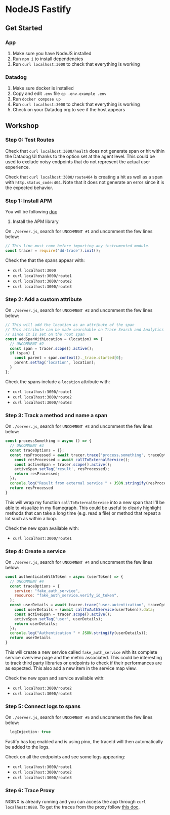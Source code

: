 # NodeJS Fastify

## Get Started

### App

1. Make sure you have NodeJS installed
1. Run `npm i` to install dependencies
1. Run `curl localhost:3000` to check that everything is working

### Datadog

1. Make sure docker is installed
1. Copy and edit `.env` file `cp .env.example .env`
1. Run `docker compose up`
1. Run `curl localhost:3000` to check that everything is working
1. Check on your Datadog org to see if the host appears

## Workshop

### Step 0: Test Routes

Check that `curl localhost:3000/health` does not generate span or hit within the Datadog UI thanks to the option set at the agent level. This could be used to exclude noisy endpoints that do not represent the actual user experience.

Check that `curl localhost:3000/route404` is creating a hit as well as a span with `http.status_code:404`. Note that it does not generate an error since it is the expected behavior.

### Step 1: Install APM

You will be following [doc](https://docs.datadoghq.com/tracing/setup_overview/setup/nodejs/)

1. Install the APM library

On `./server.js`, search for `UNCOMMENT #1` and uncomment the few lines below:
```js
// This line must come before importing any instrumented module.
const tracer = require('dd-trace').init();
```

Check the that the spans appear with:
- `curl localhost:3000`
- `curl localhost:3000/route1`
- `curl localhost:3000/route2`
- `curl localhost:3000/route3`

### Step 2: Add a custom attribute

On `./server.js`, search for `UNCOMMENT #2` and uncomment the few lines below:

```js
// This will add the location as an attribute of the span
// This attribute can be made searchable on Trace Search and Analytics
// since it is set on the root span
const addSpanWithLocation = (location) => {
  // UNCOMMENT #2
  const span = tracer.scope().active();
  if (span) {
    const parent = span.context()._trace.started[0];
    parent.setTag('location', location);
  }
};
```

Check the spans include a `location` attribute with:
- `curl localhost:3000/route1`
- `curl localhost:3000/route2`
- `curl localhost:3000/route3`

### Step 3: Track a method and name a span


On `./server.js`, search for `UNCOMMENT #3` and uncomment the few lines below:

```js
const processSomething = async () => {
  // UNCOMMENT #3
  const traceOptions = {};
  const resProcessed = await tracer.trace('process.something', traceOptions, async () => {
    const resProcessed = await callToExternalService();
    const activeSpan = tracer.scope().active();
    activeSpan.setTag('result', resProcessed);
    return resProcessed;
  });
  console.log("Result from external service " + JSON.stringify(resProcessed));
  return resProcessed
}
```

This will wrap my function `callToExternalService` into a new span that I'll be able to visualize in my flamegraph. This could be useful to clearly highlight methods that can take a long time (e.g. read a file) or method that repeat a lot such as within a loop.

Check the new span available with:
- `curl localhost:3000/route1`

### Step 4: Create a service

On `./server.js`, search for `UNCOMMENT #4` and uncomment the few lines below:

```js
const authenticateWithToken = async (userToken) => {
  // UNCOMMENT #4
  const traceOptions = {
    service: "fake_auth_service",
    resource: "fake_auth_service.verify_id_token",
  };
  const userDetails = await tracer.trace('user.autentication', traceOptions, async () => {
    const userDetails = (await callToAuthService(userToken)).data;
    const activeSpan = tracer.scope().active();
    activeSpan.setTag('user', userDetails);
    return userDetails;
  });
  console.log("Authentication " + JSON.stringify(userDetails));
  return userDetails
}
```

This will create a new service called `fake_auth_service` with its complete service overview page and the metric associated. This could be interesting to track third party libraries or endpoints to check if their performances are as expected. This also add a new item in the service map view.

Check the new span and service available with:
- `curl localhost:3000/route2`
- `curl localhost:3000/route3`

### Step 5: Connect logs to spans

On `./server.js`, search for `UNCOMMENT #5` and uncomment the few lines below:

```js
  logInjection: true
```

Fastify has log enabled and is using pino, the traceId will then automatically be added to the logs.

Check on all the endpoints and see some logs appearing:
- `curl localhost:3000/route1`
- `curl localhost:3000/route2`
- `curl localhost:3000/route3`

### Step 6: Trace Proxy

NGINX is already running and you can access the app through `curl localhost:8888`. To get the traces from the proxy follow [this doc](https://docs.datadoghq.com/tracing/setup_overview/proxy_setup/?tab=nginx#nginx-configuration).